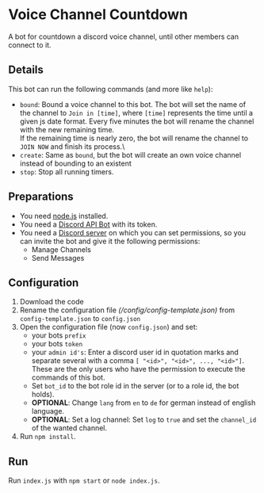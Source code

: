 # Voice Channel Countdown 
A bot for countdown a discord voice channel, until other members can connect to it.  

## Details
This bot can run the following commands (and more like `help`):
* ```bound```: Bound a voice channel to this bot. The bot will set the name of the channel to `Join in [time]`, 
  where `[time]` represents the time until a given js date format. Every five minutes the bot will rename the channel with the new remaining time.\
  If the remaining time is nearly zero, the bot will rename the channel to `JOIN NOW` and finish its process.\
* `create`: Same as `bound`, but the bot will create an own voice channel instead of bounding to an existent
* `stop`: Stop all running timers.

## Preparations
* You need [node.js](https://nodejs.org/en/) installed.
* You need a [Discord API Bot](https://discord.com/developers/applications) with its token.
* You need a [Discord server](https://support.discord.com/hc/en-us/articles/204849977-How-do-I-create-a-server) on which you can set permissions, so you can invite the bot and give it the following permissions:
    * Manage Channels
    * Send Messages

## Configuration
1. Download the code
2. Rename the configuration file *(/config/config-template.json)* from ```config-template.json``` to ```config.json```
3. Open the configuration file (now ```config.json```) and set:
    * your bots ``prefix``
    * your bots ``token``
    * your ``admin id's``: Enter a discord user id in quotation marks and separate several with a comma ```[ "<id>", "<id>", ..., "<id>"]```.\
      These are the only users who have the permission to execute the commands of this bot.
    * Set `bot_id` to the bot role id in the server (or to a role id, the bot holds).
    * **OPTIONAL**: Change `lang` from `en` to `de` for german instead of english language.  
    * **OPTIONAL**: Set a log channel: Set `log` to `true` and set the `channel_id` of the wanted channel.
4. Run ```npm install```.

## Run
Run ```index.js``` with ```npm start``` or ```node index.js```.




   
